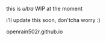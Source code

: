   this is _ultra_ WIP at the moment

i'll update this soon, don'tcha worry :)

openrain502r.github.io
